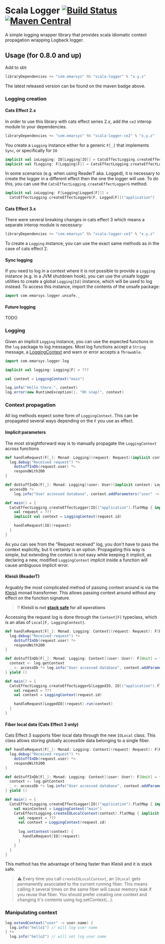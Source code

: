 # Scala Logger [![Build Status](https://github.com/emartech/scala-logger/workflows/CI/badge.svg)](https://github.com/emartech/scala-logger/actions?query=workflow%3ACI) [![Maven Central](https://img.shields.io/maven-central/v/com.emarsys/scala-logger_2.12.svg?label=Maven%20Central)](https://search.maven.org/search?q=g:%22com.emarsys%22%20AND%20a:%22scala-logger_2.12%22)

A simple logging wrapper library that provides scala idiomatic context propagation wrapping Logback logger.

## Usage (for 0.8.0 and up)

Add to sbt:

```sbt
libraryDependencies += "com.emarsys" %% "scala-logger" % "x.y.z"
```

The latest released version can be found on the maven badge above.

### Logging creation

#### Cats Effect 2.x

In order to use this library with cats effect series 2.x, add the `ce2` interop module to your dependencies.

```sbt
libraryDependencies += "com.emarsys" %% "scala-logger-ce2" % "x.y.z"
```

You create a `Logging` instance either for a generic `F[_]` that implements `Sync`, or specifically for `IO`

```scala
implicit val ioLogging: IO[Logging[IO]] = CatsEffectLogging.createEffectLogger[IO]("application")
implicit val fLogging: F[Logging[F]] = CatsEffectLogging.createEffectLogger[F]("application")
```

In some scenarios (e.g. when using ReaderT aka. Logged), it is necessary to create the logger in a different effect then
the one the logger will use. To do this, you can use the `CatsEffectLogging.createEffectLoggerG` method.

```scala
implicit val ioLogging: F[Logging[Logged[F]]] =
  CatsEffectLogging.createEffectLoggerG[F, Logged[F]]("application")
```

#### Cats Effect 3.x

There were several breaking changes in cats effect 3 which means a separate interop module is necessary:

```sbt
libraryDependencies += "com.emarsys" %% "scala-logger-ce3" % "x.y.z"
```

To create a `Logging` instance, you can use the exact same methods as in the case of cats effect 2.

#### Sync logging

If you need to log in a context where it is not possible to provide a `Logging` instance (e.g. in a JVM shutdown hook),
you can use the unsafe logger utilities to create a global `Logging[Id]` instance, which will be used to log instead. To
access this instance, import the contents of the unsafe package:

```scala
import com.emarsys.logger.unsafe._
```

#### Future logging

TODO

### Logging

Given an implicit `Logging` instance, you can use the expected functions in the `log` package to log messages. Most log
functions accept a `String` message, a [LoggingContext](#context-propagation) and warn or error accepts a `Throwable`.

```scala
import com.emarsys.logger.log

implicit val logging: Logging[F] = ???

val context = LoggingContext("main")

log.info("Hello there.", context)
log.error(new RuntimeException(), "Oh snap!", context)
```

### Context propagation

All log methods expect some form of `LoggingContext`. This can be propagated several ways depending on the
`F` you use as effect.

#### Implicit parameters

The most straightforward way is to manually propagate the `LoggingContext` across functions

```scala
def handleRequest[F[_]: Monad: Logging](request: Request)(implicit context: LoggingContext): F[Response] = {
  log.debug("Received request") *>
    doStuffInDb(request.user) *>
    respondWith200
}

def doStuffInDb[F[_]: Monad: Logging](user: User)(implicit context: LoggingContext): F[Unit] =
  accessDb *>
    log.info("User accessed database", context.addParameters("user" -> user.name))

def main() = {
  CatsEffectLogging.createEffectLogger[IO]("application").flatMap { implicit logging
    val request = ???
    implicit val context = LoggingContext(request.id)

    handleRequest[IO](request)    
  }  
}
```

As you can see from the "Request received" log, you don't have to pass the context explicitly, but it certainly is an
option. Propagating this way is simple, but extending the context is not easy while keeping it implicit, as declaring
a new, modified `LoggingContext` implicit inside a function will cause ambiguous implicit error.

#### Kleisli (ReaderT)

Arguably the most complicated method of passing context around is via the 
[Kleisli](https://typelevel.org/cats/datatypes/kleisli.html) monad transformer. This allows passing context around
without any effect on the function signature.

> :bangbang: **Kleisli is not [stack safe](https://github.com/typelevel/cats/issues/2212) for all operations**

Accessing the request log is done through the `Context[F]` typeclass, which is an alias of 
`Local[F, LoggingContext]`.

```scala
def handleRequest[F[_]: Monad: Logging: Context](request: Request): F[Response] = {
  log.debug("Received request") *>
    doStuffInDb(request.user) *>
    respondWith200
}

def doStuffInDb[F[_]: Monad: Logging: Context](user: User): F[Unit] = for {
  context <- log.getContext
  _ <- accessDb *> log.info("User accessed database", context.addParameters("user" -> user.name))
} yield ()

def main() = {
  CatsEffectLogging.createEffectLoggerG[LoggedIO, IO]("application").flatMap { implicit logging
    val request = ???
    val context = LoggingContext(request.id)

    handleRequest[LoggedIO](request).run(context)    
  }
}
```

#### Fiber local data (Cats Effect 3 only)

Cats Effect 3 supports fiber local data through the new `IOLocal` class. This class allows storing globally accessible
data belonging to a single fiber.

```scala
def handleRequest[F[_]: Monad: Logging: Context](request: Request): F[Response] = {
  log.debug("Received request") *>
    doStuffInDb(request.user) *>
    respondWith200
}

def doStuffInDb[F[_]: Monad: Logging: Context](user: User): F[Unit] = for {
  context <- log.getContext
  _ <- accessDb *> log.info("User accessed database", context.addParameters("user" -> user.name))
} yield ()

def main() = {
  CatsEffectLogging.createEffectLogger[IO]("application").flatMap { implicit logging
    val mainContext = LoggingContext("main")
    CatsEffectLogging.createIOLocalContext(context).flatMap { implicit context =>
      val request = ???
      val context = LoggingContext(request.id)
      
      log.setContext(context) {
        handleRequest[IO](request)
      }
    }
  }  
}
```

This method has the advantage of being faster than Kleisli and it is stack safe.

> :warning: Every time you call `createIOLocalContext`, an `IOLocal` gets permanently associated to the
> current running fiber. This means calling it several times on the same fiber will cause memory leak if
> you reuse that fiber. You should prefer creating one context and changing it's contents using log.setContext(...).

### Manipulating context

```scala
log.extendContext("user" -> user.name) {
  log.info("hello1") // will log user name
} *>
  log.info("hello2") // will not log user name
```
